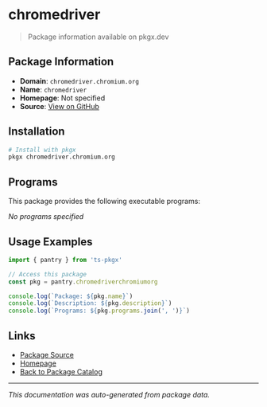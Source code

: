 # chromedriver

> Package information available on pkgx.dev

## Package Information

- **Domain**: `chromedriver.chromium.org`
- **Name**: `chromedriver`
- **Homepage**: Not specified
- **Source**: [View on GitHub](https://github.com/pkgxdev/pantry/tree/main/projects/chromedriver.chromium.org/package.yml)

## Installation

```bash
# Install with pkgx
pkgx chromedriver.chromium.org
```

## Programs

This package provides the following executable programs:

*No programs specified*

## Usage Examples

```typescript
import { pantry } from 'ts-pkgx'

// Access this package
const pkg = pantry.chromedriverchromiumorg

console.log(`Package: ${pkg.name}`)
console.log(`Description: ${pkg.description}`)
console.log(`Programs: ${pkg.programs.join(', ')}`)
```

## Links

- [Package Source](https://github.com/pkgxdev/pantry/tree/main/projects/chromedriver.chromium.org/package.yml)
- [Homepage](#)
- [Back to Package Catalog](../package-catalog.md)

---

*This documentation was auto-generated from package data.*
